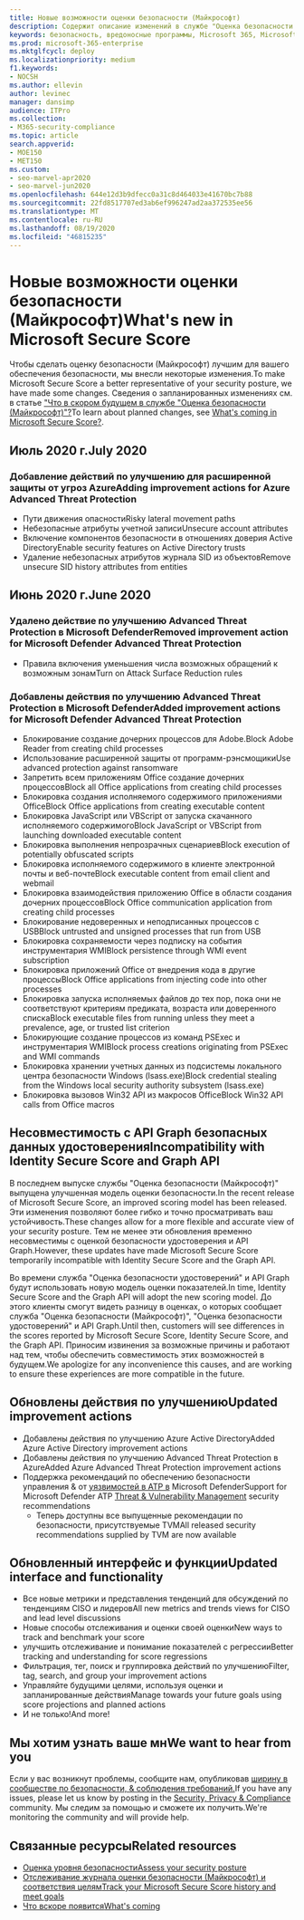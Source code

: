 ```yaml
---
title: Новые возможности оценки безопасности (Майкрософт)
description: Содержит описание изменений в службе "Оценка безопасности (Майкрософт)" в Центре безопасности Microsoft 365.
keywords: безопасность, вредоносные программы, Microsoft 365, Microsoft 365, оценка безопасности, центр безопасности, действия по улучшению
ms.prod: microsoft-365-enterprise
ms.mktglfcycl: deploy
ms.localizationpriority: medium
f1.keywords:
- NOCSH
ms.author: ellevin
author: levinec
manager: dansimp
audience: ITPro
ms.collection:
- M365-security-compliance
ms.topic: article
search.appverid:
- MOE150
- MET150
ms.custom:
- seo-marvel-apr2020
- seo-marvel-jun2020
ms.openlocfilehash: 644e12d3b9dfecc0a31c8d464033e41670bc7b88
ms.sourcegitcommit: 22fd8517707ed3ab6ef996247ad2aa372535ee56
ms.translationtype: MT
ms.contentlocale: ru-RU
ms.lasthandoff: 08/19/2020
ms.locfileid: "46815235"
---
```

# <a name="whats-new-in-microsoft-secure-score"></a><span data-ttu-id="cb648-104">Новые возможности оценки безопасности (Майкрософт)</span><span class="sxs-lookup"><span data-stu-id="cb648-104">What's new in Microsoft Secure Score</span></span>

<span data-ttu-id="cb648-105">Чтобы сделать оценку безопасности (Майкрософт) лучшим для вашего обеспечения безопасности, мы внесли некоторые изменения.</span><span class="sxs-lookup"><span data-stu-id="cb648-105">To make Microsoft Secure Score a better representative of your security posture, we have made some changes.</span></span> <span data-ttu-id="cb648-106">Сведения о запланированных изменениях см. в статье ["Что в скором будущем в службе "Оценка безопасности (Майкрософт)"?](microsoft-secure-score-whats-coming.md)</span><span class="sxs-lookup"><span data-stu-id="cb648-106">To learn about planned changes, see [What's coming in Microsoft Secure Score?](microsoft-secure-score-whats-coming.md).</span></span>

## <a name="july-2020"></a><span data-ttu-id="cb648-107">Июль 2020 г.</span><span class="sxs-lookup"><span data-stu-id="cb648-107">July 2020</span></span>

### <a name="adding-improvement-actions-for-azure-advanced-threat-protection"></a><span data-ttu-id="cb648-108">Добавление действий по улучшению для расширенной защиты от угроз Azure</span><span class="sxs-lookup"><span data-stu-id="cb648-108">Adding improvement actions for Azure Advanced Threat Protection</span></span>

- <span data-ttu-id="cb648-109">Пути движения опасности</span><span class="sxs-lookup"><span data-stu-id="cb648-109">Risky lateral movement paths</span></span>
- <span data-ttu-id="cb648-110">Небезопасные атрибуты учетной записи</span><span class="sxs-lookup"><span data-stu-id="cb648-110">Unsecure account attributes</span></span>
- <span data-ttu-id="cb648-111">Включение компонентов безопасности в отношениях доверия Active Directory</span><span class="sxs-lookup"><span data-stu-id="cb648-111">Enable security features on Active Directory trusts</span></span>
- <span data-ttu-id="cb648-112">Удаление небезопасных атрибутов журнала SID из объектов</span><span class="sxs-lookup"><span data-stu-id="cb648-112">Remove unsecure SID history attributes from entities</span></span>

## <a name="june-2020"></a><span data-ttu-id="cb648-113">Июнь 2020 г.</span><span class="sxs-lookup"><span data-stu-id="cb648-113">June 2020</span></span>

### <a name="removed-improvement-action-for-microsoft-defender-advanced-threat-protection"></a><span data-ttu-id="cb648-114">Удалено действие по улучшению Advanced Threat Protection в Microsoft Defender</span><span class="sxs-lookup"><span data-stu-id="cb648-114">Removed improvement action for Microsoft Defender Advanced Threat Protection</span></span>

* <span data-ttu-id="cb648-115">Правила включения уменьшения числа возможных обращений к возможным зонам</span><span class="sxs-lookup"><span data-stu-id="cb648-115">Turn on Attack Surface Reduction rules</span></span>

### <a name="added-improvement-actions-for-microsoft-defender-advanced-threat-protection"></a><span data-ttu-id="cb648-116">Добавлены действия по улучшению Advanced Threat Protection в Microsoft Defender</span><span class="sxs-lookup"><span data-stu-id="cb648-116">Added improvement actions for Microsoft Defender Advanced Threat Protection</span></span>

* <span data-ttu-id="cb648-117">Блокирование создание дочерних процессов для Adobe.</span><span class="sxs-lookup"><span data-stu-id="cb648-117">Block Adobe Reader from creating child processes</span></span>
* <span data-ttu-id="cb648-118">Использование расширенной защиты от программ-рэнсмощики</span><span class="sxs-lookup"><span data-stu-id="cb648-118">Use advanced protection against ransomware</span></span>
* <span data-ttu-id="cb648-119">Запретить всем приложениям Office создание дочерних процессов</span><span class="sxs-lookup"><span data-stu-id="cb648-119">Block all Office applications from creating child processes</span></span>
* <span data-ttu-id="cb648-120">Блокировка создания исполняемого содержимого приложениями Office</span><span class="sxs-lookup"><span data-stu-id="cb648-120">Block Office applications from creating executable content</span></span>
* <span data-ttu-id="cb648-121">Блокировка JavaScript или VBScript от запуска скачанного исполняемого содержимого</span><span class="sxs-lookup"><span data-stu-id="cb648-121">Block JavaScript or VBScript from launching downloaded executable content</span></span>
* <span data-ttu-id="cb648-122">Блокировка выполнения непрозрачных сценариев</span><span class="sxs-lookup"><span data-stu-id="cb648-122">Block execution of potentially obfuscated scripts</span></span>
* <span data-ttu-id="cb648-123">Блокировка исполняемого содержимого в клиенте электронной почты и веб-почте</span><span class="sxs-lookup"><span data-stu-id="cb648-123">Block executable content from email client and webmail</span></span>
* <span data-ttu-id="cb648-124">Блокировка взаимодействия приложению Office в области создания дочерних процессов</span><span class="sxs-lookup"><span data-stu-id="cb648-124">Block Office communication application from creating child processes</span></span>
* <span data-ttu-id="cb648-125">Блокирование недоверенных и неподписанных процессов с USB</span><span class="sxs-lookup"><span data-stu-id="cb648-125">Block untrusted and unsigned processes that run from USB</span></span>
* <span data-ttu-id="cb648-126">Блокировка сохраняемости через подписку на события инструментария WMI</span><span class="sxs-lookup"><span data-stu-id="cb648-126">Block persistence through WMI event subscription</span></span>
* <span data-ttu-id="cb648-127">Блокировка приложений Office от внедрения кода в другие процессы</span><span class="sxs-lookup"><span data-stu-id="cb648-127">Block Office applications from injecting code into other processes</span></span>
* <span data-ttu-id="cb648-128">Блокировка запуска исполняемых файлов до тех пор, пока они не соответствуют критериям предиката, возраста или доверенного списка</span><span class="sxs-lookup"><span data-stu-id="cb648-128">Block executable files from running unless they meet a prevalence, age, or trusted list criterion</span></span>
* <span data-ttu-id="cb648-129">Блокирующие создание процессов из команд PSExec и инструментария WMI</span><span class="sxs-lookup"><span data-stu-id="cb648-129">Block process creations originating from PSExec and WMI commands</span></span>
* <span data-ttu-id="cb648-130">Блокировка хранении учетных данных из подсистемы локального центра безопасности Windows (lsass.exe)</span><span class="sxs-lookup"><span data-stu-id="cb648-130">Block credential stealing from the Windows local security authority subsystem (lsass.exe)</span></span>
* <span data-ttu-id="cb648-131">Блокировка вызовов Win32 API из макросов Office</span><span class="sxs-lookup"><span data-stu-id="cb648-131">Block Win32 API calls from Office macros</span></span>

## <a name="incompatibility-with-identity-secure-score-and-graph-api"></a><span data-ttu-id="cb648-132">Несовместимость с API Graph безопасных данных удостоверения</span><span class="sxs-lookup"><span data-stu-id="cb648-132">Incompatibility with Identity Secure Score and Graph API</span></span>

<span data-ttu-id="cb648-133">В последнем выпуске службы "Оценка безопасности (Майкрософт)" выпущена улучшенная модель оценки безопасности.</span><span class="sxs-lookup"><span data-stu-id="cb648-133">In the recent release of Microsoft Secure Score, an improved scoring model has been released.</span></span> <span data-ttu-id="cb648-134">Эти изменения позволяют более гибко и точно просматривать ваш устойчивость.</span><span class="sxs-lookup"><span data-stu-id="cb648-134">These changes allow for a more flexible and accurate view of your security posture.</span></span> <span data-ttu-id="cb648-135">Тем не менее эти обновления временно несовместимы с оценкой безопасности удостоверения и API Graph.</span><span class="sxs-lookup"><span data-stu-id="cb648-135">However, these updates have made Microsoft Secure Score temporarily incompatible with Identity Secure Score and the Graph API.</span></span>

<span data-ttu-id="cb648-136">Во времени служба "Оценка безопасности удостоверений" и API Graph будут использовать новую модель оценки показателей.</span><span class="sxs-lookup"><span data-stu-id="cb648-136">In time, Identity Secure Score and the Graph API will adopt the new scoring model.</span></span> <span data-ttu-id="cb648-137">До этого клиенты смогут видеть разницу в оценках, о которых сообщает служба "Оценка безопасности (Майкрософт)", "Оценка безопасности удостоверений" и API Graph.</span><span class="sxs-lookup"><span data-stu-id="cb648-137">Until then, customers will see differences in the scores reported by Microsoft Secure Score, Identity Secure Score, and the Graph API.</span></span> <span data-ttu-id="cb648-138">Приносим извинения за возможные причины и работают над тем, чтобы обеспечить совместимость этих возможностей в будущем.</span><span class="sxs-lookup"><span data-stu-id="cb648-138">We apologize for any inconvenience this causes, and are working to ensure these experiences are more compatible in the future.</span></span>

## <a name="updated-improvement-actions"></a><span data-ttu-id="cb648-139">Обновлены действия по улучшению</span><span class="sxs-lookup"><span data-stu-id="cb648-139">Updated improvement actions</span></span>

- <span data-ttu-id="cb648-140">Добавлены действия по улучшению Azure Active Directory</span><span class="sxs-lookup"><span data-stu-id="cb648-140">Added Azure Active Directory improvement actions</span></span>
- <span data-ttu-id="cb648-141">Добавлены действия по улучшению Advanced Threat Protection в Azure</span><span class="sxs-lookup"><span data-stu-id="cb648-141">Added Azure Advanced Threat Protection improvement actions</span></span>
- <span data-ttu-id="cb648-142">Поддержка рекомендаций по обеспечению безопасности управления & от [уязвимостей в ATP в](https://docs.microsoft.com/windows/security/threat-protection/microsoft-defender-atp/next-gen-threat-and-vuln-mgt) Microsoft Defender</span><span class="sxs-lookup"><span data-stu-id="cb648-142">Support for Microsoft Defender ATP [Threat & Vulnerability Management](https://docs.microsoft.com/windows/security/threat-protection/microsoft-defender-atp/next-gen-threat-and-vuln-mgt) security recommendations</span></span>
    - <span data-ttu-id="cb648-143">Теперь доступны все выпущенные рекомендации по безопасности, присутствуемые TVM</span><span class="sxs-lookup"><span data-stu-id="cb648-143">All released security recommendations supplied by TVM are now available</span></span>

## <a name="updated-interface-and-functionality"></a><span data-ttu-id="cb648-144">Обновленный интерфейс и функции</span><span class="sxs-lookup"><span data-stu-id="cb648-144">Updated interface and functionality</span></span>

* <span data-ttu-id="cb648-145">Все новые метрики и представления тенденций для обсуждений по тенденциям CISO и лидеров</span><span class="sxs-lookup"><span data-stu-id="cb648-145">All new metrics and trends views for CISO and lead level discussions</span></span>
* <span data-ttu-id="cb648-146">Новые способы отслеживания и оценки своей оценки</span><span class="sxs-lookup"><span data-stu-id="cb648-146">New ways to track and benchmark your score</span></span>
* <span data-ttu-id="cb648-147">улучшить отслеживание и понимание показателей с регрессии</span><span class="sxs-lookup"><span data-stu-id="cb648-147">Better tracking and understanding for score regressions</span></span>
* <span data-ttu-id="cb648-148">Фильтрация, тег, поиск и группировка действий по улучшению</span><span class="sxs-lookup"><span data-stu-id="cb648-148">Filter, tag, search, and group your improvement actions</span></span>
* <span data-ttu-id="cb648-149">Управляйте будущими целями, используя оценки и запланированные действия</span><span class="sxs-lookup"><span data-stu-id="cb648-149">Manage towards your future goals using score projections and planned actions</span></span>
* <span data-ttu-id="cb648-150">И не только!</span><span class="sxs-lookup"><span data-stu-id="cb648-150">And more!</span></span>

## <a name="we-want-to-hear-from-you"></a><span data-ttu-id="cb648-151">Мы хотим узнать ваше мн</span><span class="sxs-lookup"><span data-stu-id="cb648-151">We want to hear from you</span></span>

<span data-ttu-id="cb648-152">Если у вас возникнут проблемы, сообщите нам, опубликовав [ширину в сообществе по безопасности, & соблюдения требований.](https://techcommunity.microsoft.com/t5/Security-Privacy-Compliance/bd-p/security_privacy)</span><span class="sxs-lookup"><span data-stu-id="cb648-152">If you have any issues, please let us know by posting in the [Security, Privacy & Compliance](https://techcommunity.microsoft.com/t5/Security-Privacy-Compliance/bd-p/security_privacy) community.</span></span> <span data-ttu-id="cb648-153">Мы следим за помощью и сможете их получить.</span><span class="sxs-lookup"><span data-stu-id="cb648-153">We're monitoring the community and will provide help.</span></span>

## <a name="related-resources"></a><span data-ttu-id="cb648-154">Связанные ресурсы</span><span class="sxs-lookup"><span data-stu-id="cb648-154">Related resources</span></span>

- [<span data-ttu-id="cb648-155">Оценка уровня безопасности</span><span class="sxs-lookup"><span data-stu-id="cb648-155">Assess your security posture</span></span>](microsoft-secure-score-improvement-actions.md)
- [<span data-ttu-id="cb648-156">Отслеживание журнала оценки безопасности (Майкрософт) и соответствия целям</span><span class="sxs-lookup"><span data-stu-id="cb648-156">Track your Microsoft Secure Score history and meet goals</span></span>](microsoft-secure-score-history-metrics-trends.md)
- [<span data-ttu-id="cb648-157">Что вскоре появится</span><span class="sxs-lookup"><span data-stu-id="cb648-157">What's coming</span></span>](microsoft-secure-score-whats-coming.md)
